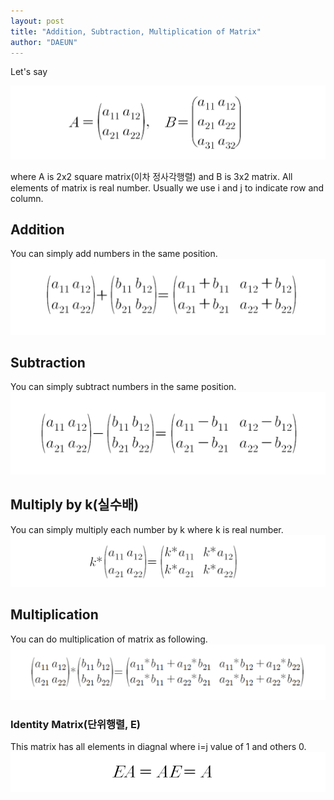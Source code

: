 ```yaml
---
layout: post
title: "Addition, Subtraction, Multiplication of Matrix"
author: "DAEUN"
---
```


Let's say

![matrix01](/assets/images/matrix_01.PNG)

where A is 2x2 square matrix(이차 정사각행렬) and B is 3x2 matrix. All elements of matrix is real number. Usually we use i and j to indicate row and column.

## Addition
You can simply add numbers in the same position.
![matrix02](/assets/images/matrix_02.PNG)

## Subtraction
You can simply subtract numbers in the same position.
![matrix03](/assets/images/matrix_03.PNG)

## Multiply by k(실수배)
You can simply multiply each number by k where k is real number.
![matrix04](/assets/images/matrix_04.PNG)

## Multiplication
You can do multiplication of matrix as following.
![matrix05](/assets/images/matrix_05.PNG)

### Identity Matrix(단위행렬, E)
This matrix has all elements in diagnal where i=j value of 1 and others 0.
![matrix06](/assets/images/matrix_06.PNG)